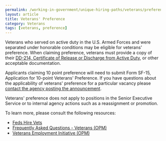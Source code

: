 ```yaml
---
permalink: /working-in-government/unique-hiring-paths/veterans/preference/
layout: article
title: Veterans' Preference
category: Veterans
tags: [veterans, preference]
---
```


Veterans who served on active duty in the U.S. Armed Forces and were separated under honorable conditions may be eligible for veterans' preference. When claiming preference, veterans must provide a copy of their [DD-214, Certificate of Release or Discharge from Active Duty](/faq/application/documents/types/#dd-214), or other acceptable documentation.

Applicants claiming 10 point preference will need to submit Form SF-15, Application for 10-point Veterans' Preference. If you have questions about the applicability of veterans' preference for a particular vacancy please [contact the agency posting the announcement](../../../../how-to/application/agency/contact/).

Veterans' preference does not apply to positions in the Senior Executive Service or to internal agency actions such as a reassignment or promotion.

To learn more, please consult the following resources:

* [Feds Hire Vets](http://www.fedshirevets.gov/)
* [Frequently Asked Questions - Veterans (OPM)](https://www.opm.gov/FAQS/topic/veterans/index.aspx)
* [Veterans Employment Initiative (OPM)](https://www.opm.gov/policy-data-oversight/veterans-employment-initiative/vet-guide/)
